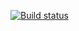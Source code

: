 [![Build status](https://ci.appveyor.com/api/projects/status/4rsi91yq76mrk7ot?svg=true)](https://ci.appveyor.com/project/petrikovandrey/dom1)